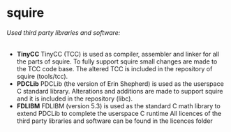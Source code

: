 # squire

###### Used third party libraries and software:
* <b>TinyCC</b> TinyCC (TCC) is used as compiler, assembler and linker for all the parts of squire. To fully support squire small changes are made to the TCC code base. The altered TCC is included in the repository of squire (tools/tcc).
* <b>PDCLib</b> PDCLib (the version of Erin Shepherd) is used as the userspace C standard library. Alterations and additions are made to support squire and it is included in the repository (libc).
* <b>FDLIBM</b> FDLIBM (version 5.3) is used as the standard C math library to extend PDCLib to complete the userspace C runtime
All licences of the third party libraries and software can be found in the licences folder
